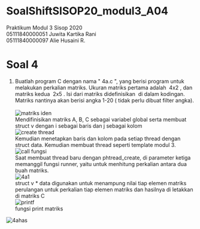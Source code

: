 # SoalShiftSISOP20_modul3_A04
Praktikum Modul 3 Sisop 2020<br/>
05111840000051 Juwita Kartika Rani<br/>
05111840000097 Alie Husaini R.<br/>

# Soal 4
1. Buatlah program C dengan nama "​ 4a.c​ ", yang berisi program untuk melakukan perkalian matriks. Ukuran matriks pertama adalah ​ 4x2​ , dan matriks kedua ​ 2x5​ . Isi dari matriks didefinisikan ​ di dalam kodingan. Matriks nantinya akan berisi angka 1-20 (​ tidak perlu​ dibuat filter angka).<br/>
<br/>![matriks iden](https://user-images.githubusercontent.com/56763570/78313829-ef1e0200-750c-11ea-91a8-7b8438fb3b49.jpg)<br/>
Mendifinisikan matriks A, B, C sebagai variabel global serta membuat struct v dengan i sebagai baris dan j sebagai kolom
<br/>![create thread](https://user-images.githubusercontent.com/56763570/78313930-373d2480-750d-11ea-821d-62850c9855de.jpg)<br/>
Kemudian menetapkan baris dan kolom pada setiap thread dengan struct data. Kemudian membuat thread seperti template modul 3. 
<br/>![call fungsi](https://user-images.githubusercontent.com/56763570/78313966-5c319780-750d-11ea-8782-f6640e1f2e90.jpg)<br/>
Saat membuat thread baru dengan phtread_create, di parameter ketiga memanggil fungsi runner, yaitu untuk menhitung perkalian antara dua buah matriks. 
<br/>![4a1](https://user-images.githubusercontent.com/56763570/78314031-8aaf7280-750d-11ea-894a-eb6f2ab79277.jpeg)<br/>
struct v * data digunakan untuk menampung nilai tiap elemen matriks
perulangan untuk perkalian tiap elemen matriks dan hasilnya di letakkan di matriks C
<br/>![printf](https://user-images.githubusercontent.com/56763570/78314207-1e813e80-750e-11ea-8757-70571b32be70.jpg)<br/>
fungsi print matriks

![4ahas](https://user-images.githubusercontent.com/56763570/78314393-b3843780-750e-11ea-9ca1-e5ea20b3c56e.jpg)<br/>





